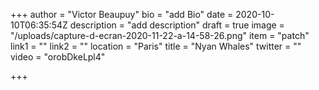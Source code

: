 +++
author = "Victor Beaupuy"
bio = "add Bio"
date = 2020-10-10T06:35:54Z
description = "add description"
draft = true
image = "/uploads/capture-d-ecran-2020-11-22-a-14-58-26.png"
item = "patch"
link1 = ""
link2 = ""
location = "Paris"
title = "Nyan Whales"
twitter = ""
video = "orobDkeLpl4"

+++
